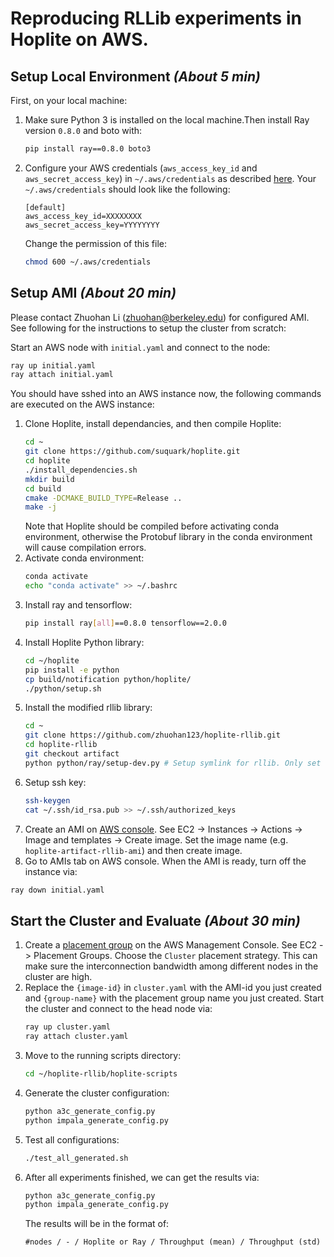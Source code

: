 # Reproducing RLLib experiments in Hoplite on AWS.

## Setup Local Environment _(About 5 min)_

 First, on your local machine:

1. Make sure Python 3 is installed on the local machine.Then install Ray version `0.8.0` and boto with:
   ~~~bash
   pip install ray==0.8.0 boto3
   ~~~
2. Configure your AWS credentials (`aws_access_key_id` and `aws_secret_access_key`) in `~/.aws/credentials` as described [here](https://boto3.amazonaws.com/v1/documentation/api/latest/guide/credentials.html#guide-credentials). Your `~/.aws/credentials` should look like the following:
   ~~~
   [default]
   aws_access_key_id=XXXXXXXX
   aws_secret_access_key=YYYYYYYY
   ~~~
   Change the permission of this file:
   ~~~bash
   chmod 600 ~/.aws/credentials
   ~~~

## Setup AMI _(About 20 min)_

Please contact Zhuohan Li (zhuohan@berkeley.edu) for configured AMI. See following for the instructions to setup the cluster from scratch:

Start an AWS node with `initial.yaml` and connect to the node:
   ~~~bash
   ray up initial.yaml
   ray attach initial.yaml
   ~~~

You should have sshed into an AWS instance now, the following commands are executed on the AWS instance:

1. Clone Hoplite, install dependancies, and then compile Hoplite:
   ~~~bash
   cd ~
   git clone https://github.com/suquark/hoplite.git
   cd hoplite
   ./install_dependencies.sh
   mkdir build
   cd build
   cmake -DCMAKE_BUILD_TYPE=Release ..
   make -j
   ~~~
   Note that Hoplite should be compiled before activating conda environment, otherwise the Protobuf library in the conda environment will cause compilation errors.
2. Activate conda environment:
   ~~~bash
   conda activate
   echo "conda activate" >> ~/.bashrc
   ~~~
3. Install ray and tensorflow:
   ~~~bash
   pip install ray[all]==0.8.0 tensorflow==2.0.0
   ~~~
4. Install Hoplite Python library:
   ~~~bash
   cd ~/hoplite
   pip install -e python
   cp build/notification python/hoplite/
   ./python/setup.sh
   ~~~
5. Install the modified rllib library:
   ~~~bash
   cd ~
   git clone https://github.com/zhuohan123/hoplite-rllib.git
   cd hoplite-rllib
   git checkout artifact
   python python/ray/setup-dev.py # Setup symlink for rllib. Only set symlink for RLLib and don't set symlink for any other components (reply Y for the first option and reply n for all other).
   ~~~
6. Setup ssh key:
   ~~~bash
   ssh-keygen
   cat ~/.ssh/id_rsa.pub >> ~/.ssh/authorized_keys
   ~~~
7. Create an AMI on [AWS console](aws.amazon.com/console). See EC2 -> Instances -> Actions -> Image and templates -> Create image. Set the image name (e.g. `hoplite-artifact-rllib-ami`) and then create image.
8.  Go to AMIs tab on AWS console. When the AMI is ready, turn off the instance via:
   ~~~bash
   ray down initial.yaml
   ~~~

## Start the Cluster and Evaluate _(About 30 min)_

1. Create a [placement group](https://docs.aws.amazon.com/AWSEC2/latest/UserGuide/placement-groups.html) on the AWS Management Console. See EC2 -> Placement Groups. Choose the `Cluster` placement strategy. This can make sure the interconnection bandwidth among different nodes in the cluster are high.
2. Replace the `{image-id}` in `cluster.yaml` with the AMI-id you just created and `{group-name}` with the placement group name you just created. Start the cluster and connect to the head node via:
   ~~~bash
   ray up cluster.yaml
   ray attach cluster.yaml
   ~~~
3. Move to the running scripts directory:
   ~~~bash
   cd ~/hoplite-rllib/hoplite-scripts
   ~~~
4. Generate the cluster configuration:
   ~~~bash
   python a3c_generate_config.py
   python impala_generate_config.py
   ~~~
5. Test all configurations:
   ~~~bash
   ./test_all_generated.sh
   ~~~
6. After all experiments finished, we can get the results via:
   ~~~bash
   python a3c_generate_config.py
   python impala_generate_config.py
   ~~~
   The results will be in the format of:
   ~~~
   #nodes / - / Hoplite or Ray / Throughput (mean) / Throughput (std)
   ~~~